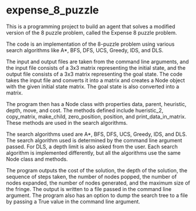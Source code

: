 # expense_8_puzzle
This is a programming project to build an agent that solves a modified version of the 8 puzzle problem, called the Expense 8 puzzle problem.


The code is an implementation of the 8-puzzle problem using various search algorithms like A*, BFS, DFS, UCS, Greedy, IDS, and DLS.

The input and output files are taken from the command line arguments, and the input file consists of a 3x3 matrix representing the initial state, and the output file consists of a 3x3 matrix representing the goal state. The code takes the input file and converts it into a matrix and creates a Node object with the given initial state matrix. The goal state is also converted into a matrix.

The program then has a Node class with properties data, parent, heuristic, depth, move, and cost. The methods defined include hueristic_2, copy_matrix, make_child, zero_position, position, and print_data_in_matrix. These methods are used in the search algorithms.

The search algorithms used are A*, BFS, DFS, UCS, Greedy, IDS, and DLS. The search algorithm used is determined by the command line argument passed. For DLS, a depth limit is also asked from the user. Each search algorithm is implemented differently, but all the algorithms use the same Node class and methods.

The program outputs the cost of the solution, the depth of the solution, the sequence of steps taken, the number of nodes popped, the number of nodes expanded, the number of nodes generated, and the maximum size of the fringe. The output is written to a file passed in the command line argument. The program also has an option to dump the search tree to a file by passing a True value in the command line argument.
